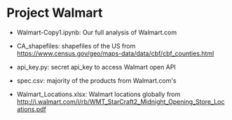 # Project Walmart 

* Walmart-Copy1.ipynb: Our full analysis of Walmart.com

* CA_shapefiles: shapefiles of the US 
               from https://www.census.gov/geo/maps-data/data/cbf/cbf_counties.html

* api_key.py: secret api_key to access Walmart open API

* spec.csv: majority of the products from Walmart.com's 

* Walmart_Locations.xlsx: Walmart locations globally
                        from http://i.walmart.com/i/rb/WMT_StarCraft2_Midnight_Opening_Store_Locations.pdf
